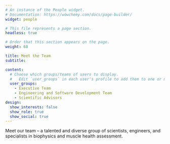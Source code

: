 ```yaml
---
# An instance of the People widget.
# Documentation: https://wowchemy.com/docs/page-builder/
widget: people

# This file represents a page section.
headless: true

# Order that this section appears on the page.
weight: 68

title: Meet the Team
subtitle:

content:
  # Choose which groups/teams of users to display.
  #   Edit `user_groups` in each user's profile to add them to one or more of these groups.
  user_groups:
    - Executive Team
    - Engineering and Software Development Team
    - Scientific Advisors
design:
  show_interests: false
  show_role: true
  show_social: true
---
```

	
Meet our team – a talented and diverse group of scientists, engineers, and specialists in biophysics and muscle health assessment. 
